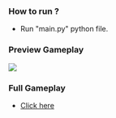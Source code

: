 ### How to run ?
- Run "main.py" python file.

### Preview Gameplay
![](https://github.com/Akshaykumarcp/python/blob/main/snake_game/game_over.gif)

### Full Gameplay
- [Click here](https://youtu.be/KwxoDrfzIq4)


